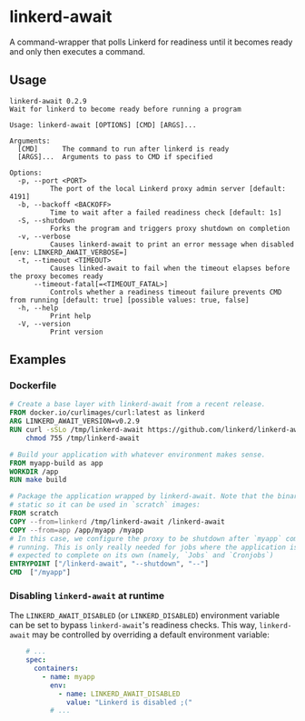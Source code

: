 # linkerd-await

A command-wrapper that polls Linkerd for readiness until it becomes ready and
only then executes a command.

## Usage

```text
linkerd-await 0.2.9
Wait for linkerd to become ready before running a program

Usage: linkerd-await [OPTIONS] [CMD] [ARGS]...

Arguments:
  [CMD]      The command to run after linkerd is ready
  [ARGS]...  Arguments to pass to CMD if specified

Options:
  -p, --port <PORT>
          The port of the local Linkerd proxy admin server [default: 4191]
  -b, --backoff <BACKOFF>
          Time to wait after a failed readiness check [default: 1s]
  -S, --shutdown
          Forks the program and triggers proxy shutdown on completion
  -v, --verbose
          Causes linkerd-await to print an error message when disabled [env: LINKERD_AWAIT_VERBOSE=]
  -t, --timeout <TIMEOUT>
          Causes linked-await to fail when the timeout elapses before the proxy becomes ready
      --timeout-fatal[=<TIMEOUT_FATAL>]
          Controls whether a readiness timeout failure prevents CMD from running [default: true] [possible values: true, false]
  -h, --help
          Print help
  -V, --version
          Print version
```

## Examples

### Dockerfile

```dockerfile
# Create a base layer with linkerd-await from a recent release.
FROM docker.io/curlimages/curl:latest as linkerd
ARG LINKERD_AWAIT_VERSION=v0.2.9
RUN curl -sSLo /tmp/linkerd-await https://github.com/linkerd/linkerd-await/releases/download/release%2F${LINKERD_AWAIT_VERSION}/linkerd-await-${LINKERD_AWAIT_VERSION}-amd64 && \
    chmod 755 /tmp/linkerd-await

# Build your application with whatever environment makes sense.
FROM myapp-build as app
WORKDIR /app
RUN make build

# Package the application wrapped by linkerd-await. Note that the binary is
# static so it can be used in `scratch` images:
FROM scratch
COPY --from=linkerd /tmp/linkerd-await /linkerd-await
COPY --from=app /app/myapp /myapp
# In this case, we configure the proxy to be shutdown after `myapp` completes
# running. This is only really needed for jobs where the application is
# expected to complete on its own (namely, `Jobs` and `Cronjobs`)
ENTRYPOINT ["/linkerd-await", "--shutdown", "--"]
CMD  ["/myapp"]
```

### Disabling `linkerd-await` at runtime

The `LINKERD_AWAIT_DISABLED` (or `LINKERD_DISABLED`) environment variable can
be set to bypass `linkerd-await`'s readiness checks. This way,
`linkerd-await` may be controlled by overriding a default environment
variable:

```yaml
    # ...
    spec:
      containers:
        - name: myapp
          env:
            - name: LINKERD_AWAIT_DISABLED
              value: "Linkerd is disabled ;("
          # ...
```

<!-- markdownlint-configure-file { "MD013": { "code_blocks": false } } -->
